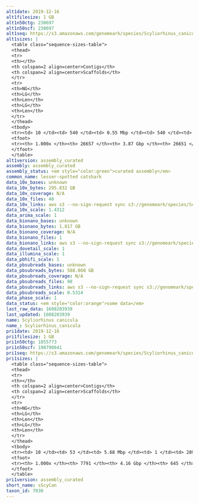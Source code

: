 ```yaml
---
alt1date: 2019-12-16
alt1filesize: 1 GB
alt1n50ctg: 230697
alt1n50scf: 230697
alt1seq: https://s3.amazonaws.com/genomeark/species/Scyliorhinus_canicula/sScyCan1/assembly_curated/sScyCan1.alt.cur.20191216.fasta.gz
alt1sizes: |
  <table class="sequence-sizes-table">
  <thead>
  <tr>
  <th></th>
  <th colspan=2 align=center>Contigs</th>
  <th colspan=2 align=center>Scaffolds</th>
  </tr>
  <tr>
  <th>NG</th>
  <th>LG</th>
  <th>Len</th>
  <th>LG</th>
  <th>Len</th>
  </tr>
  </thead>
  <tbody>
  <tr><td> 10 </td><td> 540 </td><td> 0.55 Mbp </td><td> 540 </td><td> 0.55 Mbp </td></tr>  <tr><td> 20 </td><td> 1337 </td><td> 0.44 Mbp </td><td> 1337 </td><td> 0.44 Mbp </td></tr>  <tr><td> 30 </td><td> 2336 </td><td> 0.35 Mbp </td><td> 2336 </td><td> 0.35 Mbp </td></tr>  <tr><td> 40 </td><td> 3578 </td><td> 0.28 Mbp </td><td> 3578 </td><td> 0.28 Mbp </td></tr>  <tr style="background-color:#cccccc;"><td> 50 </td><td> 5101 </td><td> 0.23 Mbp </td><td> 5101 </td><td> 0.23 Mbp </td></tr>  <tr><td> 60 </td><td> 6967 </td><td> 0.19 Mbp </td><td> 6967 </td><td> 0.19 Mbp </td></tr>  <tr><td> 70 </td><td> 9313 </td><td> 0.15 Mbp </td><td> 9313 </td><td> 0.15 Mbp </td></tr>  <tr><td> 80 </td><td> 12349 </td><td> 0.11 Mbp </td><td> 12349 </td><td> 0.11 Mbp </td></tr>  <tr><td> 90 </td><td> 16635 </td><td> 71.73 Kbp </td><td> 16635 </td><td> 71.73 Kbp </td></tr>  <tr><td> 100 </td><td> 26656 </td><td> 115  bp </td><td> 26650 </td><td> 115  bp </td></tr>  </tbody>
  <tfoot>
  <tr><th> 1.000x </th><th> 26657 </th><th> 3.87 Gbp </th><th> 26651 </th><th> 3.87 Gbp </th></tr>
  </tfoot>
  </table>
alt1version: assembly_curated
assembly: assembly_curated
assembly_status: <em style="color:green">curated assembly</em>
common_name: lesser-spotted catshark
data_10x_bases: unknown
data_10x_bytes: 295.832 GB
data_10x_coverage: N/A
data_10x_files: 48
data_10x_links: aws s3 --no-sign-request sync s3://genomeark/species/Scyliorhinus_canicula/sScyCan1/genomic_data/10x/ .<br>
data_10x_scale: 1.4312
data_arima_scale: 1
data_bionano_bases: unknown
data_bionano_bytes: 1.817 GB
data_bionano_coverage: N/A
data_bionano_files: 1
data_bionano_links: aws s3 --no-sign-request sync s3://genomeark/species/Scyliorhinus_canicula/sScyCan1/genomic_data/bionano/ .<br>
data_dovetail_scale: 1
data_illumina_scale: 1
data_pbhifi_scale: 1
data_pbsubreads_bases: unknown
data_pbsubreads_bytes: 588.060 GB
data_pbsubreads_coverage: N/A
data_pbsubreads_files: 98
data_pbsubreads_links: aws s3 --no-sign-request sync s3://genomeark/species/Scyliorhinus_canicula/sScyCan1/genomic_data/pacbio/ . --exclude "*ccs*bam*"<br>
data_pbsubreads_scale: 0.5314
data_phase_scale: 1
data_status: <em style="color:orange">some data</em>
last_raw_data: 1608203939
last_updated: 1608203939
name: Scyliorhinus canicula
name_: Scyliorhinus_canicula
pri1date: 2019-12-16
pri1filesize: 1 GB
pri1n50ctg: 1855773
pri1n50scf: 198790641
pri1seq: https://s3.amazonaws.com/genomeark/species/Scyliorhinus_canicula/sScyCan1/assembly_curated/sScyCan1.pri.cur.20191216.fasta.gz
pri1sizes: |
  <table class="sequence-sizes-table">
  <thead>
  <tr>
  <th></th>
  <th colspan=2 align=center>Contigs</th>
  <th colspan=2 align=center>Scaffolds</th>
  </tr>
  <tr>
  <th>NG</th>
  <th>LG</th>
  <th>Len</th>
  <th>LG</th>
  <th>Len</th>
  </tr>
  </thead>
  <tbody>
  <tr><td> 10 </td><td> 53 </td><td> 5.68 Mbp </td><td> 1 </td><td> 289.50 Mbp </td></tr>  <tr><td> 20 </td><td> 144 </td><td> 3.89 Mbp </td><td> 2 </td><td> 277.25 Mbp </td></tr>  <tr><td> 30 </td><td> 263 </td><td> 3.10 Mbp </td><td> 4 </td><td> 233.86 Mbp </td></tr>  <tr><td> 40 </td><td> 417 </td><td> 2.39 Mbp </td><td> 6 </td><td> 211.67 Mbp </td></tr>  <tr style="background-color:#cccccc;"><td> 50 </td><td> 615 </td><td style="background-color:#88ff88;"> 1.86 Mbp </td><td> 8 </td><td style="background-color:#88ff88;"> 198.79 Mbp </td></tr>  <tr><td> 60 </td><td> 875 </td><td> 1.38 Mbp </td><td> 10 </td><td> 169.80 Mbp </td></tr>  <tr><td> 70 </td><td> 1239 </td><td> 0.95 Mbp </td><td> 13 </td><td> 160.85 Mbp </td></tr>  <tr><td> 80 </td><td> 1804 </td><td> 0.57 Mbp </td><td> 16 </td><td> 133.84 Mbp </td></tr>  <tr><td> 90 </td><td> 2880 </td><td> 0.25 Mbp </td><td> 19 </td><td> 98.27 Mbp </td></tr>  <tr><td> 100 </td><td> 7790 </td><td> 31  bp </td><td> 644 </td><td> 995  bp </td></tr>  </tbody>
  <tfoot>
  <tr><th> 1.000x </th><th> 7791 </th><th> 4.16 Gbp </th><th> 645 </th><th> 4.22 Gbp </th></tr>
  </tfoot>
  </table>
pri1version: assembly_curated
short_name: sScyCan
taxon_id: 7830
---
```

